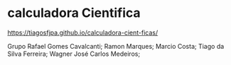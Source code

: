 # calculadora Cientifica

https://tiagosfjpa.github.io/calculadora-cient-ficas/

Grupo 
Rafael Gomes Cavalcanti;
Ramon Marques;
Marcio Costa;
Tiago da Silva Ferreira;
Wagner José Carlos Medeiros;
